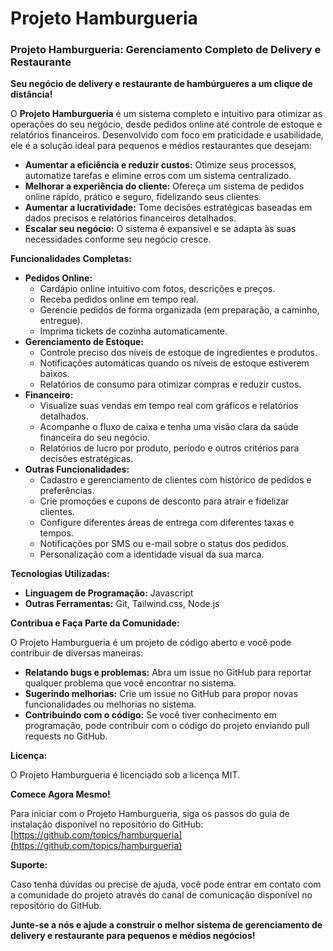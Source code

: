# Projeto Hamburgueria

###  Projeto Hamburgueria: Gerenciamento Completo de Delivery e Restaurante

**Seu negócio de delivery e restaurante de hambúrgueres a um clique de distância!**

O **Projeto Hamburgueria** é um sistema completo e intuitivo para otimizar as operações do seu negócio, desde pedidos online até controle de estoque e relatórios financeiros. Desenvolvido com foco em praticidade e usabilidade, ele é a solução ideal para pequenos e médios restaurantes que desejam:

-   **Aumentar a eficiência e reduzir custos:**  Otimize seus processos, automatize tarefas e elimine erros com um sistema centralizado.
-   **Melhorar a experiência do cliente:**  Ofereça um sistema de pedidos online rápido, prático e seguro, fidelizando seus clientes.
-   **Aumentar a lucratividade:**  Tome decisões estratégicas baseadas em dados precisos e relatórios financeiros detalhados.
-   **Escalar seu negócio:**  O sistema é expansível e se adapta às suas necessidades conforme seu negócio cresce.

**Funcionalidades Completas:**

-   **Pedidos Online:**
    -   Cardápio online intuitivo com fotos, descrições e preços.
    -   Receba pedidos online em tempo real.
    -   Gerencie pedidos de forma organizada (em preparação, a caminho, entregue).
    -   Imprima tickets de cozinha automaticamente.
-   **Gerenciamento de Estoque:**
    -   Controle preciso dos níveis de estoque de ingredientes e produtos.
    -   Notificações automáticas quando os níveis de estoque estiverem baixos.
    -   Relatórios de consumo para otimizar compras e reduzir custos.
-   **Financeiro:**
    -   Visualize suas vendas em tempo real com gráficos e relatórios detalhados.
    -   Acompanhe o fluxo de caixa e tenha uma visão clara da saúde financeira do seu negócio.
    -   Relatórios de lucro por produto, período e outros critérios para decisões estratégicas.
-   **Outras Funcionalidades:**
    -   Cadastro e gerenciamento de clientes com histórico de pedidos e preferências.
    -   Crie promoções e cupons de desconto para atrair e fidelizar clientes.
    -   Configure diferentes áreas de entrega com diferentes taxas e tempos.
    -   Notificações por SMS ou e-mail sobre o status dos pedidos.
    -   Personalização com a identidade visual da sua marca.

**Tecnologias Utilizadas:**

-   **Linguagem de Programação:**  Javascript
-   **Outras Ferramentas:**  Git, Tailwind.css, Node.js

**Contribua e Faça Parte da Comunidade:**

O Projeto Hamburgueria é um projeto de código aberto e você pode contribuir de diversas maneiras:

-   **Relatando bugs e problemas:**  Abra um issue no GitHub para reportar qualquer problema que você encontrar no sistema.
-   **Sugerindo melhorias:**  Crie um issue no GitHub para propor novas funcionalidades ou melhorias no sistema.
-   **Contribuindo com o código:**  Se você tiver conhecimento em programação, pode contribuir com o código do projeto enviando pull requests no GitHub.

**Licença:**

O Projeto Hamburgueria é licenciado sob a licença MIT.

**Comece Agora Mesmo!**

Para iniciar com o Projeto Hamburgueria, siga os passos do guia de instalação disponível no repositório do GitHub: [https://github.com/topics/hamburgueria](https://github.com/topics/hamburgueria)

**Suporte:**

Caso tenha dúvidas ou precise de ajuda, você pode entrar em contato com a comunidade do projeto através do canal de comunicação disponível no repositório do GitHub.

**Junte-se a nós e ajude a construir o melhor sistema de gerenciamento de delivery e restaurante para pequenos e médios negócios!**
